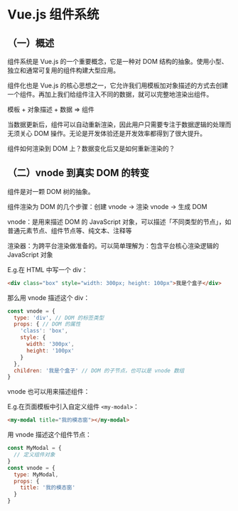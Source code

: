 # Vue.js 组件系统

## （一）概述

组件系统是 Vue.js 的一个重要概念，它是一种对 DOM 结构的抽象。使用小型、独立和通常可复用的组件构建大型应用。

组件化也是 Vue.js 的核心思想之一，它允许我们用模板加对象描述的方式去创建一个组件。再加上我们给组件注入不同的数据，就可以完整地渲染出组件。

模板 + 对象描述 + 数据 => 组件

当数据更新后，组件可以自动重新渲染，因此用户只需要专注于数据逻辑的处理而无须关心 DOM 操作。无论是开发体验还是开发效率都得到了很大提升。

组件如何渲染到 DOM 上？数据变化后又是如何重新渲染的？

## （二）vnode 到真实 DOM 的转变

组件是对一颗 DOM 树的抽象。

组件渲染为 DOM 的几个步骤：创建 vnode -> 渲染 vnode -> 生成 DOM

vnode：是用来描述 DOM 的 JavaScript 对象，可以描述「不同类型的节点」，如普通元素节点、组件节点等、纯文本、注释等

渲染器：为跨平台渲染做准备的。可以简单理解为：包含平台核心渲染逻辑的 JavaScript 对象

E.g.在 HTML 中写一个 div：

``` html
<div class="box" style="width: 300px; height: 100px">我是个盒子</div>
```

那么用 vnode 描述这个 div：

``` js
const vnode = {
  type: 'div', // DOM 的标签类型
  props: { // DOM 的属性
    'class': 'box',
    style: {
      width: '300px',
      height: '100px'
    }
  },
  children: '我是个盒子' // DOM 的子节点，也可以是 vnode 数组
}
```

vnode 也可以用来描述组件：

E.g.在页面模板中引入自定义组件 `<my-modal>`：

``` html
<my-modal title="我的模态窗"></my-modal>
```

用 vnode 描述这个组件节点：

``` js
const MyModal = {
  // 定义组件对象
}
const vnode = {
  type: MyModal,
  props: {
    title: '我的模态窗'
  }
}
```
